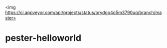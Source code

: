 <img https://ci.appveyor.com/api/projects/status/orydgo4o5m3790uq/branch/master>
# pester-helloworld
